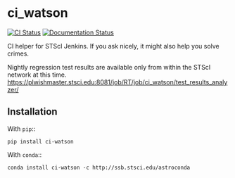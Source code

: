 # ci_watson

[![CI Status](https://github.com/spacetelescope/ci_watson/workflows/CI/badge.svg)](https://github.com/spacetelescope/ci_watson/actions)
[![Documentation Status](https://readthedocs.org/projects/ci-watson/badge/?version=latest)](https://ci-watson.readthedocs.io/en/latest/?badge=latest)

CI helper for STScI Jenkins.
If you ask nicely, it might also help you solve crimes.

Nightly regression test results are available only from within the STScI
network at this time.
https://plwishmaster.stsci.edu:8081/job/RT/job/ci_watson/test_results_analyzer/

## Installation ##

With `pip`::

    pip install ci-watson

With `conda`::

    conda install ci-watson -c http://ssb.stsci.edu/astroconda
